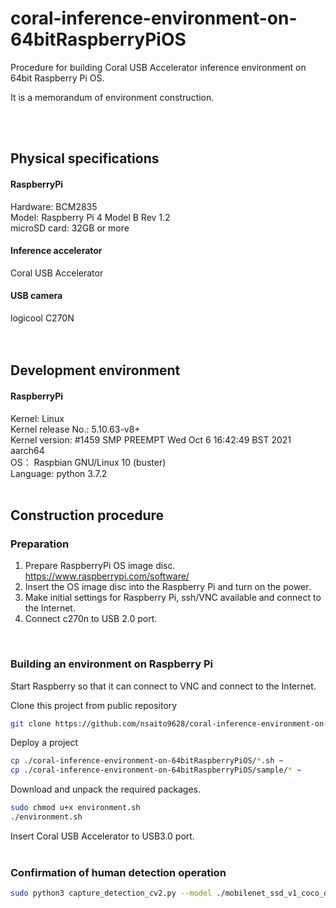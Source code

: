 # coral-inference-environment-on-64bitRaspberryPiOS
Procedure for building Coral USB Accelerator inference environment on 64bit Raspberry Pi OS.  

It is a memorandum of environment construction.  

<br>
<br>

## **Physical specifications**

#### **RaspberryPi**
Hardware: BCM2835  
Model: Raspberry Pi 4 Model B Rev 1.2  
microSD card: 32GB or more  

#### **Inference accelerator**
Coral USB Accelerator  

#### **USB camera**
logicool C270N  
<br>
<br />

## **Development environment**
#### **RaspberryPi**
Kernel: Linux    
Kernel release No.: 5.10.63-v8+   
Kernel version: #1459 SMP PREEMPT Wed Oct 6 16:42:49 BST 2021 aarch64    
OS： Raspbian GNU/Linux 10 (buster)  
Language: python 3.7.2  
<br/>

## **Construction procedure**

### **Preparation**
1.  Prepare RaspberryPi OS image disc.  https://www.raspberrypi.com/software/
2. Insert the OS image disc into the Raspberry Pi and turn on the power.
3. Make initial settings for Raspberry Pi, ssh/VNC available and connect to the Internet.  
4. Connect c270n to USB 2.0 port.  
<br>

### **Building an environment on Raspberry Pi**
Start Raspberry so that it can connect to VNC and connect to the Internet.  
  
Clone this project from public repository
```sh  
git clone https://github.com/nsaito9628/coral-inference-environment-on-64bitRaspberryPiOS.git
```
  
Deploy a project  
``` sh
cp ./coral-inference-environment-on-64bitRaspberryPiOS/*.sh ~
cp ./coral-inference-environment-on-64bitRaspberryPiOS/sample/* ~
```

Download and unpack the required packages.
```sh
sudo chmod u+x environment.sh
./environment.sh
```  
  
Insert Coral USB Accelerator to USB3.0 port.  
<br>

### **Confirmation of human detection operation**
```sh  
sudo python3 capture_detection_cv2.py --model ./mobilenet_ssd_v1_coco_quant_postprocess_edgetpu.tflite --label coco_labels.txt --keep_aspect_ratio --threshold 0.5
```
